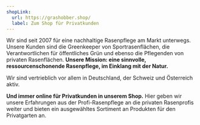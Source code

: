 ```yaml
---
shopLink:
  url: https://grashobber.shop/
  label: Zum Shop für Privatkunden
---
```

Wir sind seit 2007 für eine nachhaltige Rasenpflege am Markt unterwegs. Unsere Kunden sind die Greenkeeper von Sportrasenflächen, die Verantwortlichen für öffentliches Grün und ebenso die Pflegenden von privaten Rasenflächen. **Unsere Mission: eine sinnvolle, ressourcenschonende Rasenpflege, im Einklang mit der Natur.**

Wir sind vertrieblich vor allem in Deutschland, der Schweiz und Österreich aktiv.

**Und immer online für Privatkunden in unserem Shop.** Hier geben wir unsere Erfahrungen aus der Profi-Rasenpflege an die privaten Rasenprofis weiter und bieten ein ausgewähltes Sortiment an Produkten für den Privatgarten an.
